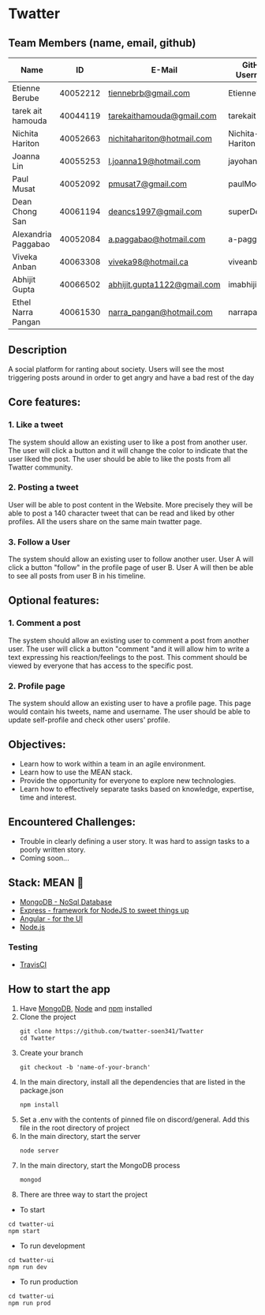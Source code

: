 # Twatter

## Team Members (name, email, github)
| Name                | ID       | E-Mail                     | GitHub Username    |
| ------------------- | -------- | -------------------------- | ------------------ |
| Etienne Berube      | 40052212 | tiennebrb@gmail.com        | EtienneBerube      |
| tarek ait hamouda   | 40044119 | tarekaithamouda@gmail.com  | tarekait1996       |
| Nichita Hariton     | 40052663 | nichitahariton@hotmail.com | Nichita-Hariton    |
| Joanna Lin          | 40055253 | l.joanna19@hotmail.com     | jayohanna          |
| Paul Musat          | 40052092 | pmusat7@gmail.com          | paulMoose          |
| Dean Chong San      | 40061194 | deancs1997@gmail.com       | superDeano         |
| Alexandria Paggabao | 40052084 | a.paggabao@hotmail.com     | a-paggabao         |
| Viveka Anban        | 40063308 | viveka98@hotmail.ca        | viveanban          |
| Abhijit Gupta       | 40066502 | abhijit.gupta1122@gmail.com| imabhijit          |
| Ethel Narra Pangan  |40061530  | narra_pangan@hotmail.com  | narrapangan        |   

## Description
A social platform for ranting about society. Users will see the most triggering posts around in order to get angry and have a bad rest of the day

## Core features:
### 1. Like a tweet
   The system should allow an existing user to like a post from another user. The user will click a button and it will change the color to indicate that the user liked the post. The user should be able to like the posts from all Twatter community.
   
### 2. Posting a tweet
   User will be able to post content in the Website. More precisely they will be able to post a 140 character tweet that can be read and liked by other profiles. All the users share on the same main twatter page.

### 3. Follow a User
   The system should allow an existing user to follow another user. User A will click a button "follow" in the profile page of user B. User A will then be able to see all posts from user B in his timeline.

## Optional features:
### 1. Comment a post
   The system should allow an existing user to comment a post from another user. The user will click a button "comment "and it will allow him to write a text expressing his reaction/feelings to the post. This comment should be viewed by everyone that has access to the specific post.
   
### 2. Profile page
   The system should allow an existing user to have a profile page. This page would contain his tweets, name and username. The user should be able to update self-profile and check other users' profile.
   
## Objectives: 
* Learn how to work within a team in an agile environment.
* Learn how to use the MEAN stack.
* Provide the opportunity for everyone to explore new technologies.
* Learn how to effectively separate tasks based on knowledge, expertise, time and interest.

## Encountered Challenges:
* Trouble in clearly defining a user story. It was hard to assign tasks to a poorly written story.
* Coming soon...


## Stack: MEAN  👹

* [MongoDB - NoSql Database](https://docs.mongodb.com/manual/tutorial/getting-started/)
* [Express - framework for NodeJS to sweet things up](https://expressjs.com/en/guide/routing.html)
* [Angular - for the UI ](https://material.angular.io/)
* [Node.js](https://nodejs.org/api/)
### Testing
* [TravisCI](https://travis-ci.org/)

## How to start the app
1. Have [MongoDB](https://www.mongodb.com/download-center/community), [Node](https://nodejs.org/en/download/) and [npm](https://www.npmjs.com/get-npm) installed
2. Clone the project
   ```
   git clone https://github.com/twatter-soen341/Twatter
   cd Twatter
   ```
3. Create your branch 
   ```
   git checkout -b 'name-of-your-branch'
   ```
4. In the main directory, install all the dependencies that are listed in the package.json
   ```
   npm install
   ```
5. Set a .env with the contents of pinned file on discord/general. Add this file in the root directory of project
6. In the main directory, start the server
   ```
   node server
   ```
7. In the main directory, start the MongoDB process 
   ```
   mongod
   ```
8. There are three way to start the project
  * To start
   ```
   cd twatter-ui
   npm start 
   ```
  * To run development
   ```
   cd twatter-ui
   npm run dev
   ```
  * To run production
   ```
   cd twatter-ui
   npm run prod
   ```
